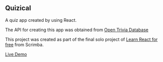 ## Quizical

A quiz app created by using React.

The API for creating this app was obtained from [Open Trivia Database](https://opentdb.com/)

This project was created as part of the final solo project of [Learn React for free](https://scrimba.com/learn/learnreact) from Scrimba.

[Live Demo](https://bikesh78.github.io/quizical/)
